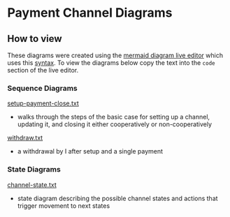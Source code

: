 # Payment Channel Diagrams

## How to view
These diagrams were created using the [mermaid diagram live editor](https://mermaid-js.github.io/mermaid-live-editor) which uses this [syntax](https://mermaid-js.github.io/mermaid/#/sequenceDiagram). To view the diagrams below copy the text into the `code` section of the live editor.

### Sequence Diagrams
[setup-payment-close.txt](./sequence-diagrams/setup-payment-close.txt)
- walks through the steps of the basic case for setting up a channel, updating it, and closing it either cooperatively or non-cooperatively

[withdraw.txt](./sequence-diagrams/withdraw.txt)
- a withdrawal by I after setup and a single payment

### State Diagrams
[channel-state.txt](./state-diagrams/channel-state.txt)
- state diagram describing the possible channel states and actions that trigger movement to next states

